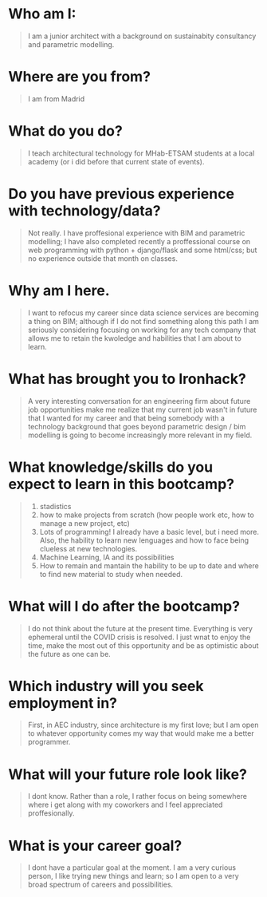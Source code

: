 # Who am I: 
> I am a junior architect with a background on sustainabity consultancy and parametric modelling.

# Where are you from? 
> I am from Madrid

# What do you do? 
> I teach architectural technology for MHab-ETSAM students at a local academy (or i did before that current state of events).

# Do you have previous experience with technology/data? 
> Not really. I have proffesional experience with BIM and parametric modelling; I have also completed recently  a proffessional course on web programming with python + django/flask and some html/css; but no experience outside that month on classes.

# Why am I here. 
> I want to refocus my career since data science services are becoming a thing on BIM; although if I do not find something along this path I am seriously considering focusing on working for any tech company that allows me to retain the kwoledge and habilities that I am about to learn.

# What has brought you to Ironhack? 
> A very interesting conversation for an engineering firm about future job opportunities make me realize that my current job wasn't in future that I wanted for my career and that being somebody with a technology background that goes beyond parametric design / bim modelling is going to become increasingly more relevant in my field.

# What knowledge/skills do you expect to learn in this bootcamp?

>1. stadistics
>2. how to make projects from scratch (how people work etc, how to manage a new project, etc)
>3. Lots of programming! I already have a basic level, but i need more. Also, the hability to learn new lenguages and how to face being clueless at new technologies.
>4. Machine Learning, IA and its possibilities 
>5. How to remain and mantain the hability to be up to date and where to find new material to study when needed.

# What will I do after the bootcamp?
>I do not think about the future at the present time. Everything is very ephemeral until the COVID crisis is resolved.
I just wnat to enjoy the time, make the most out of this opportunity and be as optimistic about the future as one can be.

# Which industry will you seek employment in?
>First, in AEC industry, since architecture is my first love; but I am open to whatever opportunity comes my way that would make me a better programmer.

# What will your future role look like?
>I dont know. Rather than a role, I rather focus on being somewhere where i get along with my coworkers and I feel appreciated proffesionally.

# What is your career goal?
>I dont have a particular goal at the moment. 
I am a very curious person, I like trying new things and learn; so I am open to a very broad spectrum of careers and possibilities.
